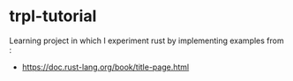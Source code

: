# trpl-tutorial
Learning project in which I experiment rust by implementing examples from :
* https://doc.rust-lang.org/book/title-page.html
